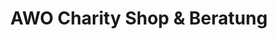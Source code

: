 ---
title: "AWO Charity Shop & Beratung"
url: /paderborn/awo-charity-shop-und-beratung/
shop: Gebrauchtwaren
---